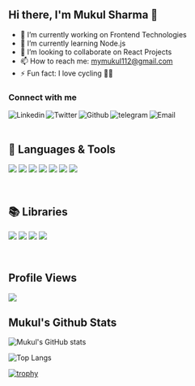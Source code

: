 ## Hi there, I'm Mukul Sharma 👋

- 🔭 I’m currently working on Frontend Technologies
- 🌱 I’m currently learning Node.js
- 👯 I’m looking to collaborate on React Projects
- 📫 How to reach me: mymukul112@gmail.com
- ⚡ Fun fact: I love cycling 🚴‍♀️

### Connect with me
[<img align="left" alt="Linkedin" src="https://img.shields.io/badge/LinkedIn-0077B5?style=for-the-badge&logo=linkedin&logoColor=white" />][linkedin]
[<img align="left" alt="Twitter" src="https://img.shields.io/badge/Twitter-1DA1F2?style=for-the-badge&logo=twitter&logoColor=white" />][twitter]
[<img align="left" alt="Github" src="https://img.shields.io/badge/GitHub-100000?style=for-the-badge&logo=github&logoColor=white" />][github]
[<img align="left" alt="telegram" src="https://img.shields.io/badge/Telegram-2CA5E0?style=for-the-badge&logo=telegram&logoColor=white" />][telegram]
[<img align="left" alt="Email" src="https://img.shields.io/badge/Gmail-D14836?style=for-the-badge&logo=gmail&logoColor=white" />][email]



<br />
<br />

## 🧰 Languages & Tools
![](https://img.shields.io/badge/Markdown-000000?style=for-the-badge&logo=markdown&logoColor=white)
![](https://img.shields.io/badge/JavaScript-F7DF1E?style=for-the-badge&logo=javascript&logoColor=black)
![](https://img.shields.io/badge/HTML5-E34F26?style=for-the-badge&logo=html5&logoColor=white)
![](https://img.shields.io/badge/CSS3-1572B6?style=for-the-badge&logo=css3&logoColor=white)
![](https://img.shields.io/badge/C%2B%2B-00599C?style=for-the-badge&logo=c%2B%2B&logoColor=white)
![](https://img.shields.io/badge/PostgreSQL-316192?style=for-the-badge&logo=postgresql&logoColor=white)
![](https://img.shields.io/badge/Figma-F24E1E?style=for-the-badge&logo=figma&logoColor=white)

<br />

## 📚 Libraries
![](https://img.shields.io/badge/React-20232A?style=for-the-badge&logo=react&logoColor=61DAFB)
![](https://img.shields.io/badge/Bootstrap-563D7C?style=for-the-badge&logo=bootstrap&logoColor=white)
![](https://img.shields.io/badge/Material--UI-0081CB?style=for-the-badge&logo=material-ui&logoColor=white)
![](https://img.shields.io/badge/React_Router-CA4245?style=for-the-badge&logo=react-router&logoColor=white)

<br />


## Profile Views
<img src="https://profile-counter.glitch.me/mukul98s/count.svg">

<br />


## Mukul's Github Stats
![Mukul's GitHub stats](https://github-readme-stats.vercel.app/api?username=mukul98s&count_private=true&show_icons=true&theme=dark)
<br />

![Top Langs](https://github-readme-stats.vercel.app/api/top-langs/?username=mukul98s&theme=dark&layout=compact)

<!-- [![GitHub Streak](https://github-readme-streak-stats.herokuapp.com/?user=mukul98s&theme=radical)](https://git.io/streak-stats) 
<br /> -->

[![trophy](https://github-profile-trophy.vercel.app/?username=mukul98s)](https://github.com/ryo-ma/github-profile-trophy)

[linkedin]: https://www.linkedin.com/in/mukul98s/
[twitter]: https://twitter.com/mukul98s
[github]: https://github.com/mukul98s?tab=follow
[telegram]: https://t.me/mukul98s
[email]: mailto:mymukul112@gmail.com
